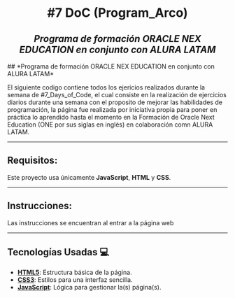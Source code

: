<h1 align="center">#7 DoC (Program_Arco)</h1>

<h2 align="center" style="font-style: italic;">Programa de formación ORACLE NEX EDUCATION en conjunto con ALURA LATAM</h2>
## *Programa de formación ORACLE NEX EDUCATION en conjunto con ALURA LATAM*


El siguiente codigo contiene todos los ejericios realizados durante la semana de #7_Days_of_Code, el cual consiste en la realización de ejercicios diarios durante una semana
con el proposito de mejorar las habilidades de programación, la página fue realizada por iniciativa propia para poner en práctica lo aprendido hasta el momento en la Formación
de Oracle Next Education (ONE por sus siglas en inglés) en colaboración comn ALURA LATAM.

---

## Requisitos:

Este proyecto usa únicamente **JavaScript**, **HTML** y **CSS**.  

---

## Instrucciones:

Las instrucciones se encuentran al entrar a la página web

   ---

## Tecnologías Usadas 💻

- **[HTML5](https://developer.mozilla.org/es/docs/Web/HTML)**: Estructura básica de la página.
- **[CSS3](https://developer.mozilla.org/es/docs/Web/CSS)**: Estilos para una interfaz sencilla.
- **[JavaScript](https://developer.mozilla.org/es/docs/Web/JavaScript)**: Lógica para gestionar la(s) página(s).
